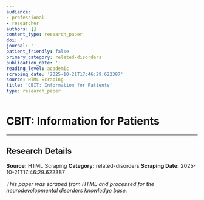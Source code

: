 ```yaml
---
audience:
- professional
- researcher
authors: []
content_type: research_paper
doi: ''
journal: ''
patient_friendly: false
primary_category: related-disorders
publication_date: ''
reading_level: academic
scraping_date: '2025-10-21T17:46:29.622387'
source: HTML Scraping
title: 'CBIT: Information for Patients'
type: research_paper
---
```

# CBIT: Information for Patients


---

## Research Details

**Source:** HTML Scraping
**Category:** related-disorders
**Scraping Date:** 2025-10-21T17:46:29.622387

*This paper was scraped from HTML and processed for the neurodevelopmental disorders knowledge base.*
